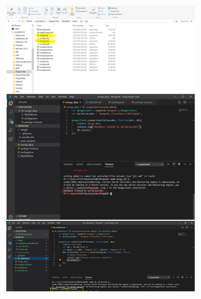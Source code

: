 ![exe files](images/exe-files.JPG)
![database connection](images/database-connection.JPG)
![interns collection](images/collection-created.JPG)

